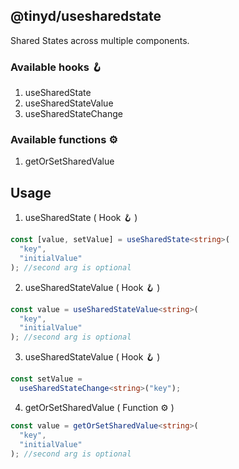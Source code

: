 ## @tinyd/usesharedstate

Shared States across multiple components.

### Available hooks 🪝

1. useSharedState
2. useSharedStateValue
3. useSharedStateChange

### Available functions ⚙️

1. getOrSetSharedValue

## Usage

1. useSharedState ( Hook 🪝 )

```typescript
const [value, setValue] = useSharedState<string>(
  "key",
  "initialValue"
); //second arg is optional
```

2. useSharedStateValue ( Hook 🪝 )

```typescript
const value = useSharedStateValue<string>(
  "key",
  "initialValue"
); //second arg is optional
```

3. useSharedStateValue ( Hook 🪝 )

```typescript
const setValue =
  useSharedStateChange<string>("key");
```

4. getOrSetSharedValue ( Function ⚙️ )

```typescript
const value = getOrSetSharedValue<string>(
  "key",
  "initialValue"
); //second arg is optional
```
